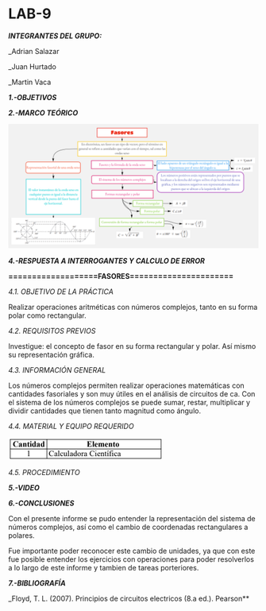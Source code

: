 # LAB-9
***INTEGRANTES DEL GRUPO:***

_Adrian Salazar

_Juan Hurtado

_Martin Vaca

***1.-OBJETIVOS***



***2.-MARCO TEÓRICO***

![](https://github.com/smvaca2/LAB-9/blob/b64fbb65c9d5d7e22699a1af3ac85242de2f0dad/teo.PNG)

***4.-RESPUESTA A INTERROGANTES Y CALCULO DE ERROR***

**===================FASORES======================**

*4.1. OBJETIVO DE LA PRÁCTICA*

Realizar operaciones aritméticas con números complejos, tanto en su forma polar
como rectangular.

*4.2. REQUISITOS PREVIOS*

Investigue: el concepto de fasor en su forma rectangular y polar. Así mismo su
representación gráfica.

*4.3. INFORMACIÓN GENERAL*

Los números complejos permiten realizar operaciones matemáticas con
cantidades fasoriales y son muy útiles en el análisis de circuitos de ca. Con el sistema de
los números complejos se puede sumar, restar, multiplicar y dividir cantidades que tienen
tanto magnitud como ángulo.

*4.4. MATERIAL Y EQUIPO REQUERIDO*

![](https://github.com/smvaca2/LAB-9/blob/b64fbb65c9d5d7e22699a1af3ac85242de2f0dad/mat.PNG)

*4.5. PROCEDIMIENTO*


***5.-VIDEO***



***6.-CONCLUSIONES***

Con el presente informe se pudo entender la representación del sistema de números complejos, así como el cambio de coordenadas rectangulares a polares. 

Fue importante poder reconocer este cambio de unidades, ya que con este fue posible entender los ejercicios con operaciones para poder resolverlos a lo largo de este informe y tambien de tareas porteriores.

***7.-BIBLIOGRAFÍA***

_Floyd, T. L. (2007). Principios de circuitos electricos (8.a ed.). Pearson**
